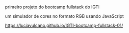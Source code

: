 primeiro projeto do bootcamp fullstack do IGTI

um simulador de cores no formato RGB usando JavaScript

https://luciavulcano.github.io/IGTI-bootcamp-fullstack-01/
